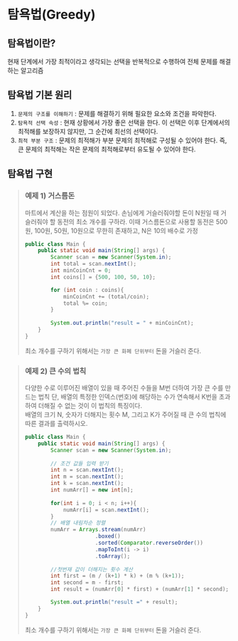 # 탐욕법(Greedy)

## 탐욕법이란?
현재 단계에서 가장 최적이라고 생각되는 선택을 반복적으로 수행하여 전체 문제를 해결하는 알고리즘

## 탐욕법 기본 원리
1. `문제의 구조를 이해하기` : 문제를 해결하기 위해 필요한 요소와 조건을 파악한다.
2. `탐욕적 선택 속성` : 현재 상황에서 가장 좋은 선택을 한다. 이 선택은 이후 단계에서의 최적해를 보장하지 않지만, 그 순간에 최선의 선택이다.
3. `최적 부분 구조` : 문제의 최적해가 부분 문제의 최적해로 구성될 수 있어야 한다. 즉, 큰 문제의 최적해는 작은 문제의 최적해로부터 유도될 수 있어야 한다.

## 탐욕법 구현

> ### 예제 1) 거스름돈
> 마트에서 계산을 하는 점원이 되었다. 손님에게 거슬러줘야할 돈이 N원일 때 거슬러줘야 할 동전의 최소 개수를 구하라. 이때 거스름돈으로 사용할 동전은 500원, 100원, 50원, 10원으로 무한히 존재하고, N은 10의 배수로 가정
> ```java
> public class Main {
>     public static void main(String[] args) {
>         Scanner scan = new Scanner(System.in);
>         int total = scan.nextInt();
>         int minCoinCnt = 0;
>         int coins[] = {500, 100, 50, 10};
> 
> 	      for (int coin : coins){
> 	          minCoinCnt += (total/coin);
> 	          total %= coin;
> 	      }
> 		
> 		  System.out.println("result = " + minCoinCnt);
> 	  }
> }
> ```
> 최소 개수를 구하기 위해서는 `가장 큰 화폐 단위부터` 돈을 거슬러 준다.

> ### 예제 2) 큰 수의 법칙
> 다양한 수로 이루어진 배열이 있을 때 주어진 수들을 M번 더하여 가장 큰 수를 만드는 법칙 단, 배열의 특정한 인덱스(번호)에 해당하는 수가 연속해서 K번을 초과하여 더해질 수 없는 것이 이 법칙의 특징이다.
> <br/>
> 배열의 크기 N, 숫자가 더해지는 횟수 M, 그리고 K가 주어질 때 큰 수의 법칙에 따른 결과를 출력하시오.
> ```java
> public class Main {
>     public static void main(String[] args) {
>         Scanner scan = new Scanner(System.in);  
>        
>         // 조건 값들 입력 받기
>         int n = scan.nextInt();
>         int m = scan.nextInt();
>         int k = scan.nextInt();
>         int numArr[] = new int[n];  
>      
>         for(int i = 0; i < n; i++){
>             numArr[i] = scan.nextInt();
>         }
>         // 배열 내림차순 정렬
>         numArr = Arrays.stream(numArr)
>                  	    .boxed()
>                  	    .sorted(Comparator.reverseOrder())
>                 	    .mapToInt(i -> i)
>                  	    .toArray();
>       
>         //첫번재 값이 더해지는 횟수 계산
>         int first = (m / (k+1) * k) + (m % (k+1));
>         int second = m - first;
>         int result = (numArr[0] * first) + (numArr[1] * second);
> 
>         System.out.println("result =" + result);
>     }
> }
> ```
> 최소 개수를 구하기 위해서는 `가장 큰 화폐 단위부터` 돈을 거슬러 준다.